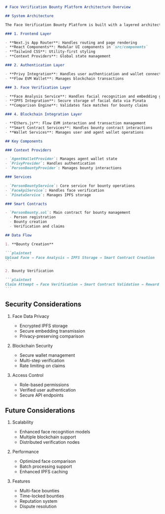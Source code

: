 ````markdown
# Face Verification Bounty Platform Architecture Overview

## System Architecture

The Face Verification Bounty Platform is built with a layered architecture that separates concerns and promotes maintainability:

### 1. Frontend Layer

- **Next.js App Router**: Handles routing and page rendering
- **React Components**: Modular UI components in `src/components`
- **Tailwind CSS**: Utility-first styling
- **Context Providers**: Global state management

### 2. Authentication Layer

- **Privy Integration**: Handles user authentication and wallet connection
- **Flow EVM Wallet**: Manages blockchain transactions

### 3. Face Verification Layer

- **Face Analysis Service**: Handles facial recognition and embedding generation
- **IPFS Integration**: Secure storage of facial data via Pinata
- **Comparison Engine**: Validates face matches for bounty claims

### 4. Blockchain Integration Layer

- **Ethers.js**: Flow EVM interaction and transaction management
- **Smart Contract Services**: Handles bounty contract interactions
- **Wallet Services**: Manages user and agent wallet operations

## Key Components

### Context Providers

- `AgentWalletProvider`: Manages agent wallet state
- `PrivyProvider`: Handles authentication
- `PersonBountyProvider`: Manages bounty interactions

### Services

- `PersonBountyService`: Core service for bounty operations
- `FaceApiService`: Handles face verification
- `PinataService`: Manages IPFS storage

### Smart Contracts

- `PersonBounty.sol`: Main contract for bounty management
  - Person registration
  - Bounty creation
  - Verification and claims

## Data Flow

1. **Bounty Creation**

```plaintext
Upload Face → Face Analysis → IPFS Storage → Smart Contract Creation
```

2. Bounty Verification

```plaintext
Claim Attempt → Face Verification → Smart Contract Validation → Reward Distribution
```
````

## Security Considerations

1. Face Data Privacy

   - Encrypted IPFS storage
   - Secure embedding transmission
   - Privacy-preserving comparison

2. Blockchain Security

   - Secure wallet management
   - Multi-step verification
   - Rate limiting on claims

3. Access Control

   - Role-based permissions
   - Verified user authentication
   - Secure API endpoints

## Future Considerations

1. Scalability

   - Enhanced face recognition models
   - Multiple blockchain support
   - Distributed verification nodes

2. Performance

   - Optimized face comparison
   - Batch processing support
   - Enhanced IPFS caching

3. Features

   - Multi-face bounties
   - Time-locked bounties
   - Reputation system
   - Dispute resolution
